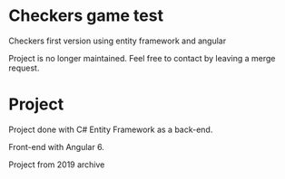 # Checkers game test

Checkers first version using entity framework and angular

Project is no longer maintained. Feel free to contact by leaving a merge request.

# Project

Project done with C# Entity Framework as a back-end.

Front-end with Angular 6.

Project from 2019 archive

